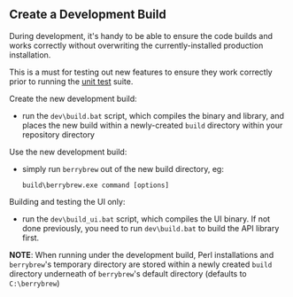 ## Create a Development Build

During development, it's handy to be able to ensure the code builds and works
correctly without overwriting the currently-installed production installation.

This is a must for testing out new features to ensure they work correctly prior
to running the [unit test](https://github.com/stevieb9/berrybrew/blob/master/doc/Unit%20Testing.md)
suite.

Create the new development build:

- run the `dev\build.bat` script, which compiles the binary and library, and
places the new build within a newly-created `build` directory within your
repository directory

Use the new development build:

- simply run `berrybrew` out of the new build directory, eg:

    `build\berrybrew.exe command [options]`

Building and testing the UI only:

- run the `dev\build_ui.bat` script, which compiles the UI binary. If not done
previously, you need to run `dev\build.bat` to build the API library first.

**NOTE**: When running under the development build, Perl installations and
`berrybrew`'s temporary directory are stored within a newly created `build`
directory underneath of `berrybrew`'s default directory (defaults to 
`C:\berrybrew`)    